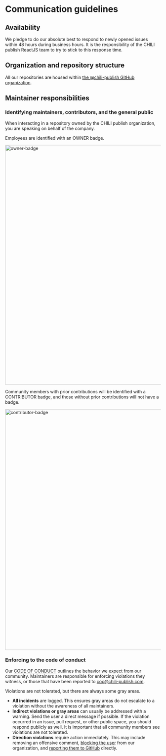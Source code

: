 # Communication guidelines

## Availability

We pledge to do our absolute best to respond to newly opened issues within 48 hours during business hours. It is the responsibility of the CHILI publish ReactJS team to try to stick to this response time.

## Organization and repository structure

All our repositories are housed within [the @chili-publish GitHub organization](https://github.com/chili-publish).

## Maintainer responsibilities

### Identifying maintainers, contributors, and the general public

When interacting in a repository owned by the CHILI publish organization, you are speaking on behalf of the company.

Employees are identified with an OWNER badge.

<img width="774" alt="owner-badge" src="https://user-images.githubusercontent.com/16547949/33770589-38f46312-dbfc-11e7-97a8-43118a086467.png">

Community members with prior contributions will be identified with a CONTRIBUTOR badge, and those without prior contributions will not have a badge.

<img width="778" alt="contributor-badge" src="https://user-images.githubusercontent.com/16547949/33770637-6f3b5ebc-dbfc-11e7-882b-f7e9dd3d155b.png">

### Enforcing to the code of conduct

Our [CODE OF CONDUCT](https://github.com/chili-publish/studio-sdk/blob/main/CODE_OF_CONDUCT.md) outlines the behavior we expect from our community. Maintainers are responsible for enforcing violations they witness, or those that have been reported to coc@chili-publish.com.

Violations are not tolerated, but there are always some gray areas.

-   **All incidents** are logged. This ensures gray areas do not escalate to a violation without the awareness of all maintainers.
-   **Indirect violations or gray areas** can usually be addressed with a warning. Send the user a direct message if possible. If the violation occurred in an issue, pull request, or other public space, you should respond publicly as well. It is important that all community members see violations are not tolerated.
-   **Direction violations** require action immediately. This may include removing an offensive comment, [blocking the user](https://help.github.com/articles/blocking-a-user-from-your-organization/) from our organization, and [reporting them to GitHub](https://help.github.com/articles/reporting-abuse-or-spam/) directly.
